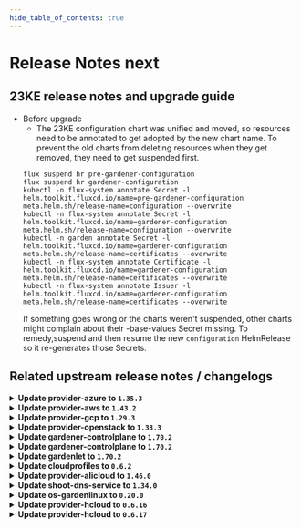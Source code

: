 ```yaml
---
hide_table_of_contents: true
---
```


# Release Notes next

## 23KE release notes and upgrade guide
- Before upgrade
	- The 23KE configuration chart was unified and moved, so resources need to be annotated to get adopted by the new chart name. To prevent the old charts from deleting resources when they get removed, they need to get suspended first.
   ```shell
   flux suspend hr pre-gardener-configuration
   flux suspend hr gardener-configuration
   kubectl -n flux-system annotate Secret -l helm.toolkit.fluxcd.io/name=pre-gardener-configuration meta.helm.sh/release-name=configuration --overwrite
   kubectl -n flux-system annotate Secret -l helm.toolkit.fluxcd.io/name=gardener-configuration meta.helm.sh/release-name=configuration --overwrite
   kubectl -n garden annotate Secret -l helm.toolkit.fluxcd.io/name=gardener-configuration meta.helm.sh/release-name=certificates --overwrite
   kubectl -n flux-system annotate Certificate -l helm.toolkit.fluxcd.io/name=gardener-configuration meta.helm.sh/release-name=certificates --overwrite
   kubectl -n flux-system annotate Issuer -l helm.toolkit.fluxcd.io/name=gardener-configuration meta.helm.sh/release-name=certificates --overwrite
   ```
   If something goes wrong or the charts weren't suspended, other charts might complain about their -base-values Secret missing. To remedy,suspend and then resume the new `configuration` HelmRelease so it re-generates those Secrets.

## Related upstream release notes / changelogs


<details>
<summary><b>Update provider-azure to <code>1.35.3</code></b></summary>

# [gardener-extension-provider-azure]
## 🏃 Others
* *[OPERATOR]* Remove the error code check from `NodesChecker` to prevent nil pointer panic. ([gardener/gardener-extension-provider-azure#684](https://github.com/gardener/gardener-extension-provider-azure/pull/684), [@acumino](https://github.com/acumino))

</details>

<details>
<summary><b>Update provider-aws to <code>1.43.2</code></b></summary>

# [gardener-extension-provider-aws]
## 🏃 Others
* *[OPERATOR]* Remove the error code check from `NodesChecker` to prevent nil pointer panic. ([gardener/gardener-extension-provider-aws#748](https://github.com/gardener/gardener-extension-provider-aws/pull/748), [@acumino](https://github.com/acumino))

</details>

<details>
<summary><b>Update provider-gcp to <code>1.29.3</code></b></summary>

# [gardener-extension-provider-gcp]
## 🏃 Others
* *[OPERATOR]* Remove the error code check from `NodesChecker` to prevent nil pointer panic. ([gardener/gardener-extension-provider-gcp#595](https://github.com/gardener/gardener-extension-provider-gcp/pull/595), [@acumino](https://github.com/acumino))

</details>

<details>
<summary><b>Update provider-openstack to <code>1.33.3</code></b></summary>

# [gardener-extension-provider-openstack]
## 🏃 Others
* *[OPERATOR]* Remove the error code check from `NodesChecker` to prevent nil pointer panic. ([gardener/gardener-extension-provider-openstack#622](https://github.com/gardener/gardener-extension-provider-openstack/pull/622), [@acumino](https://github.com/acumino))

</details>

<details>
<summary><b>Update gardener-controlplane to <code>1.70.2</code></b></summary>

# [gardener]
## ⚠️ Breaking Changes
* *[USER]* Gardener denies setting `Shoot.Spec.ControlPlane.HighAvailability.FailureTolerance.Type` if shoot is hibernated. ([gardener/gardener#7920](https://github.com/gardener/gardener/pull/7920), [@gardener-ci-robot](https://github.com/gardener-ci-robot))
## 🐛 Bug Fixes
* *[USER]* A bug has been fixed which could cause `kube-proxy`s from being missing after a `Shoot` has been woken up from hibernation. ([gardener/gardener#7917](https://github.com/gardener/gardener/pull/7917), [@gardener-ci-robot](https://github.com/gardener-ci-robot))
* *[OPERATOR]* An issue has been fixed that caused traffic from outside of the cluster to `Istio-Ingress` being blocked. This is only relevant if seed(s) specify additional load balancer annotations via `seed.spec.settings.loadBalancerServices.annotations`. ([gardener/gardener#7911](https://github.com/gardener/gardener/pull/7911), [@gardener-ci-robot](https://github.com/gardener-ci-robot))
## 🏃 Others
* *[OPERATOR]* An issue causing panic in the health check for extension is fixed. ([gardener/gardener#7914](https://github.com/gardener/gardener/pull/7914), [@gardener-ci-robot](https://github.com/gardener-ci-robot))

</details>

<details>
<summary><b>Update gardener-controlplane to <code>1.70.2</code></b></summary>

# [gardener]
## ⚠️ Breaking Changes
* *[USER]* Gardener denies setting `Shoot.Spec.ControlPlane.HighAvailability.FailureTolerance.Type` if shoot is hibernated. ([gardener/gardener#7920](https://github.com/gardener/gardener/pull/7920), [@gardener-ci-robot](https://github.com/gardener-ci-robot))
## 🐛 Bug Fixes
* *[USER]* A bug has been fixed which could cause `kube-proxy`s from being missing after a `Shoot` has been woken up from hibernation. ([gardener/gardener#7917](https://github.com/gardener/gardener/pull/7917), [@gardener-ci-robot](https://github.com/gardener-ci-robot))
* *[OPERATOR]* An issue has been fixed that caused traffic from outside of the cluster to `Istio-Ingress` being blocked. This is only relevant if seed(s) specify additional load balancer annotations via `seed.spec.settings.loadBalancerServices.annotations`. ([gardener/gardener#7911](https://github.com/gardener/gardener/pull/7911), [@gardener-ci-robot](https://github.com/gardener-ci-robot))
## 🏃 Others
* *[OPERATOR]* An issue causing panic in the health check for extension is fixed. ([gardener/gardener#7914](https://github.com/gardener/gardener/pull/7914), [@gardener-ci-robot](https://github.com/gardener-ci-robot))

</details>

<details>
<summary><b>Update gardenlet to <code>1.70.2</code></b></summary>

# [gardener]
## ⚠️ Breaking Changes
* *[USER]* Gardener denies setting `Shoot.Spec.ControlPlane.HighAvailability.FailureTolerance.Type` if shoot is hibernated. ([gardener/gardener#7920](https://github.com/gardener/gardener/pull/7920), [@gardener-ci-robot](https://github.com/gardener-ci-robot))
## 🐛 Bug Fixes
* *[USER]* A bug has been fixed which could cause `kube-proxy`s from being missing after a `Shoot` has been woken up from hibernation. ([gardener/gardener#7917](https://github.com/gardener/gardener/pull/7917), [@gardener-ci-robot](https://github.com/gardener-ci-robot))
* *[OPERATOR]* An issue has been fixed that caused traffic from outside of the cluster to `Istio-Ingress` being blocked. This is only relevant if seed(s) specify additional load balancer annotations via `seed.spec.settings.loadBalancerServices.annotations`. ([gardener/gardener#7911](https://github.com/gardener/gardener/pull/7911), [@gardener-ci-robot](https://github.com/gardener-ci-robot))
## 🏃 Others
* *[OPERATOR]* An issue causing panic in the health check for extension is fixed. ([gardener/gardener#7914](https://github.com/gardener/gardener/pull/7914), [@gardener-ci-robot](https://github.com/gardener-ci-robot))

</details>

<details>
<summary><b>Update cloudprofiles to <code>0.6.2</code></b></summary>

## What's Changed
* Regiocloud: Change regiocloud-a to RegionA by @JensAc in https://github.com/gardener-community/cloudprofiles/pull/23


**Full Changelog**: https://github.com/gardener-community/cloudprofiles/compare/0.6.1...0.6.2

</details>

<details>
<summary><b>Update provider-alicloud to <code>1.46.0</code></b></summary>

# [gardener-extension-provider-alicloud]
## 📖 Documentation
* *[DEPENDENCY]* The flags which went out-of-support in MCM v0.49.0 have been cleaned up from MCM deployment yaml. ([gardener/gardener-extension-provider-alicloud#595](https://github.com/gardener/gardener-extension-provider-alicloud/pull/595), [@himanshu-kun](https://github.com/himanshu-kun))
## 🏃 Others
* *[OPERATOR]* The `gardener-extension-admission-alicloud` Service in the `gardener-extension-admission-alicloud` chart can now be configured to be topology-aware. ([gardener/gardener-extension-provider-alicloud#591](https://github.com/gardener/gardener-extension-provider-alicloud/pull/591), [@ialidzhikov](https://github.com/ialidzhikov))
* *[OPERATOR]* The admission/validation component is now adapted such that it works well in garden cluster with enabled `NetworkPolicy` protection (default since `gardener/gardener@v1.71` when garden cluster is managed by `gardener-operator`). ([gardener/gardener-extension-provider-alicloud#599](https://github.com/gardener/gardener-extension-provider-alicloud/pull/599), [@rfranzke](https://github.com/rfranzke))
* *[OPERATOR]* The following dependency has been updated: ([gardener/gardener-extension-provider-alicloud#600](https://github.com/gardener/gardener-extension-provider-alicloud/pull/600), [@acumino](https://github.com/acumino))
  * github.com/gardener/gardener 1.67.1 -> 1.70.2
# [machine-controller-manager]
## ⚠️ Breaking Changes
* *[OPERATOR]* Removal of the following flags (and corresponding fields in associated structs): 'machine-creation-timeout' 'machine-drain-timeout', 'machine-pv-detach-timeout', 'machine-health-timeout=10m', 'machine-safety-apiserver-statuscheck-timeout', 'machine-safety-apiserver-statuscheck-period', 'machine-safety-orphan-vms-period', 'machine-max-evict-retries', 'node-conditions', 'bootstrap-token-auth-extra-groups', 'delete-migrated-machine-class'. The MCM no longer accepts these flags since these are options handled by the Machine Controller invoked by platform specific provider launchers. ([gardener/machine-controller-manager#769](https://github.com/gardener/machine-controller-manager/pull/769), [@elankath](https://github.com/elankath))
* *[DEVELOPER]* Deletion of 'Driver.GenerateMachineClassForMigration'. Providers need to adapt to this. ([gardener/machine-controller-manager#769](https://github.com/gardener/machine-controller-manager/pull/769), [@elankath](https://github.com/elankath))
## ✨ New Features
* *[USER]* Machine object won't turn from `Pending`  to `Running` state if `node.gardener.cloud/critical-components-not-ready` taint is there on the corresponding node. ([gardener/machine-controller-manager#778](https://github.com/gardener/machine-controller-manager/pull/778), [@SimonKienzler](https://github.com/SimonKienzler))
## 🐛 Bug Fixes
* *[USER]* An edge case where all the machineSets were scaled down to zero has been dealt with. ([gardener/machine-controller-manager#803](https://github.com/gardener/machine-controller-manager/pull/803), [@himanshu-kun](https://github.com/himanshu-kun))
* *[USER]* Fix a bug in the bootstrap token creation that caused node to not be able to join the cluster due to an expired bootstrap token. ([gardener/machine-controller-manager#773](https://github.com/gardener/machine-controller-manager/pull/773), [@schrodit](https://github.com/schrodit))
## 📖 Documentation
* *[DEVELOPER]* Added proposal for hot-update of resources (instance/Nic/Disk) ([gardener/machine-controller-manager#761](https://github.com/gardener/machine-controller-manager/pull/761), [@himanshu-kun](https://github.com/himanshu-kun))
## 🏃 Others
* *[OPERATOR]* `CrashloopBackoff` machines will turn to `Running` quicker ([gardener/machine-controller-manager#806](https://github.com/gardener/machine-controller-manager/pull/806), [@rishabh-11](https://github.com/rishabh-11))
* *[OPERATOR]* CVE categorization for MCM has been added. ([gardener/machine-controller-manager#791](https://github.com/gardener/machine-controller-manager/pull/791), [@dkistner](https://github.com/dkistner))
* *[DEVELOPER]* The API generation now works again. Previously the API docs was generated to a location that was ignored by git and other API docs file was maintained. ([gardener/machine-controller-manager#800](https://github.com/gardener/machine-controller-manager/pull/800), [@ialidzhikov](https://github.com/ialidzhikov))
* *[DEVELOPER]* Bump `k8s.io/*` dependencies to v1.26.2 ([gardener/machine-controller-manager#792](https://github.com/gardener/machine-controller-manager/pull/792), [@afritzler](https://github.com/afritzler))
# [terraformer]
## 🏃 Others
* *[OPERATOR]* Update alpine base image to `v3.17.3` ([gardener/terraformer#136](https://github.com/gardener/terraformer/pull/136), [@kon-angelo](https://github.com/kon-angelo))
## Docker Images
gardener-extension-provider-alicloud: `eu.gcr.io/gardener-project/gardener/extensions/provider-alicloud:v1.46.0`
gardener-extension-admission-alicloud: `eu.gcr.io/gardener-project/gardener/extensions/admission-alicloud:v1.46.0`

</details>

<details>
<summary><b>Update shoot-dns-service to <code>1.34.0</code></b></summary>

# [gardener-extension-shoot-dns-service]
## 🏃 Others
* *[OPERATOR]* The admission/validation component is now adapted such that it works well in garden cluster with enabled `NetworkPolicy` protection (default since `gardener/gardener@v1.71` when garden cluster is managed by `gardener-operator`). ([gardener/gardener-extension-shoot-dns-service#210](https://github.com/gardener/gardener-extension-shoot-dns-service/pull/210), [@rfranzke](https://github.com/rfranzke))
* *[OPERATOR]* Exclude external kube-apiserver domain from the `external` DNSProvider ([gardener/gardener-extension-shoot-dns-service#213](https://github.com/gardener/gardener-extension-shoot-dns-service/pull/213), [@MartinWeindel](https://github.com/MartinWeindel))
* *[DEPENDENCY]* The following dependency is updated: ([gardener/gardener-extension-shoot-dns-service#212](https://github.com/gardener/gardener-extension-shoot-dns-service/pull/212), [@shafeeqes](https://github.com/shafeeqes))
  * github.com/gardener/gardener: v1.65.3 -> v1.71.0
  * k8s.io/* : v0.26.1 -> v0.26.3
  * sigs.k8s.io/controller-runtime: v0.14.4-> v0.14.6

</details>

<details>
<summary><b>Update os-gardenlinux to <code>0.20.0</code></b></summary>

# [gardener-extension-os-gardenlinux]
## 🏃 Others
* *[OPERATOR]* golang version is now updated to 1.20.4. ([gardener/gardener-extension-os-gardenlinux#97](https://github.com/gardener/gardener-extension-os-gardenlinux/pull/97), [@dependabot[bot]](https://github.com/dependabot[bot]))
* *[OPERATOR]* Update go.mod to golang 1.20. ([gardener/gardener-extension-os-gardenlinux#100](https://github.com/gardener/gardener-extension-os-gardenlinux/pull/100), [@danielfoehrKn](https://github.com/danielfoehrKn))
* *[OPERATOR]* The following dependency is updated: ([gardener/gardener-extension-os-gardenlinux#94](https://github.com/gardener/gardener-extension-os-gardenlinux/pull/94), [@dependabot[bot]](https://github.com/dependabot[bot]))
  * github.com/gardener/gardener: v1.66.0 -> v1.70.2

</details>

<details>
<summary><b>Update provider-hcloud to <code>0.6.16</code></b></summary>

# [gardener-extension-provider-hcloud] v0.6.16

</details>

<details>
<summary><b>Update provider-hcloud to <code>0.6.17</code></b></summary>

# [gardener-extension-provider-hcloud] v0.6.17

</details>
